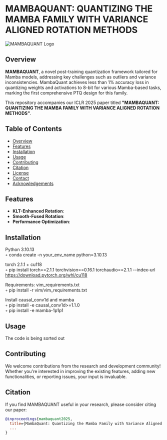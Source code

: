 # MAMBAQUANT: QUANTIZING THE MAMBA FAMILY WITH VARIANCE ALIGNED ROTATION METHODS

![MAMBAQUANT Logo](https://github.com/yourusername/mambaquant/blob/main/assets/logo.png)

## Overview

**MAMBAQUANT**, a novel post-training quantization framework tailored for Mamba models, addressing key challenges such as outliers and variance inconsistencies. MambaQuant achieves less than 1% accuracy loss in quantizing weights and activations to 8-bit for various Mamba-based tasks, marking the first comprehensive PTQ design for this family.

This repository accompanies our ICLR 2025 paper titled **"MAMBAQUANT: QUANTIZING THE MAMBA FAMILY WITH VARIANCE ALIGNED ROTATION METHODS"**. 

## Table of Contents

- [Overview](#overview)
- [Features](#features)
- [Installation](#installation)
- [Usage](#usage)
- [Contributing](#contributing)
- [Citation](#citation)
- [License](#license)
- [Contact](#contact)
- [Acknowledgements](#acknowledgements)

## Features

- **KLT-Enhanced Rotation**: 
- **Smooth-Fused Rotation**: 
- **Performance Optimization**: 

## Installation

Python 3.10.13  
◦ conda create -n your_env_name python=3.10.13  
  
torch 2.1.1 + cu118  
◦ pip install torch==2.1.1 torchvision==0.16.1 torchaudio==2.1.1 --index-url https://download.pytorch.org/whl/cu118  
  
Requirements: vim_requirements.txt  
◦ pip install -r vim/vim_requirements.txt   
  
Install causal_conv1d and mamba  
◦ pip install -e causal_conv1d>=1.1.0  
◦ pip install -e mamba-1p1p1

## Usage
The code is being sorted out

## Contributing

We welcome contributions from the research and development community! Whether you're interested in improving the existing features, adding new functionalities, or reporting issues, your input is invaluable.

## Citation

If you find MAMBAQUANT useful in your research, please consider citing our paper:

```bibtex
@inproceedings{mambaquant2025,
  title={MambaQuant: Quantizing the Mamba Family with Variance Aligned Rotation Methods},
  ...
}
